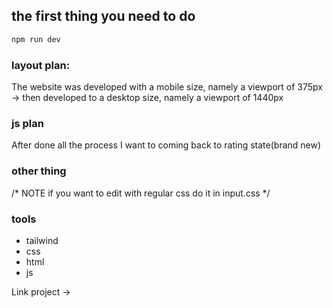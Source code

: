 ## the first thing you need to do
```js
npm run dev
```

### layout plan:
The website was developed with a mobile size, namely a viewport of 375px -> then developed to a desktop size, namely a viewport of 1440px

### js plan
After done all the process I want to coming back to rating state(brand new)

### other thing
/* NOTE if you want to edit with regular css do it in input.css  */

### tools
- tailwind
- css
- html
- js

Link project ->